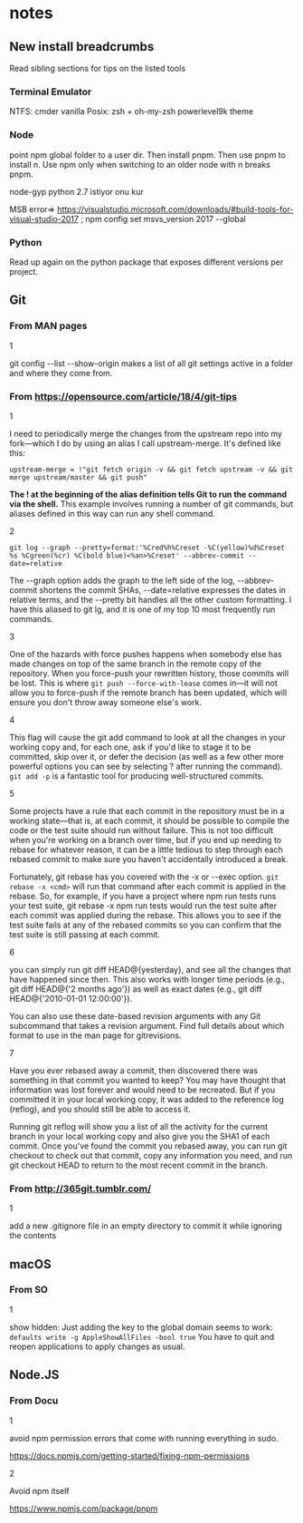 # notes

## New install breadcrumbs

Read sibling sections for tips on the listed tools

### Terminal Emulator

NTFS: cmder vanilla
Posix: zsh + oh-my-zsh powerlevel9k theme

### Node

point npm global folder to a user dir. Then install pnpm. Then use pnpm to install n. Use npm only when switching to an older node with n breaks pnpm.

node-gyp python 2.7 istiyor onu kur

MSB error=>  https://visualstudio.microsoft.com/downloads/#build-tools-for-visual-studio-2017 ; npm config set msvs_version 2017 --global

### Python

Read up again on the python package that exposes different versions per project.

## Git

### From MAN pages

1

git config --list --show-origin makes a list of all git settings active in a folder and where they come from. 

### From https://opensource.com/article/18/4/git-tips

1

I need to periodically merge the changes from the upstream repo into my fork—which I do by using an alias I call upstream-merge. It's defined like this:

`upstream-merge = !"git fetch origin -v && git fetch upstream -v && git merge upstream/master && git push"`

**The ! at the beginning of the alias definition tells Git to run the command via the shell.** This example involves running a number of git commands, but aliases defined in this way can run any shell command.

2

`git log --graph --pretty=format:'%Cred%h%Creset -%C(yellow)%d%Creset %s %Cgreen(%cr) %C(bold blue)<%an>%Creset' --abbrev-commit --date=relative`

The --graph option adds the graph to the left side of the log, --abbrev-commit shortens the commit SHAs, --date=relative expresses the dates in relative terms, and the --pretty bit handles all the other custom formatting. I have this aliased to git lg, and it is one of my top 10 most frequently run commands.

3

One of the hazards with force pushes happens when somebody else has made changes on top of the same branch in the remote copy of the repository. When you force-push your rewritten history, those commits will be lost. This is where `git push --force-with-lease` comes in—it will not allow you to force-push if the remote branch has been updated, which will ensure you don't throw away someone else's work.

4

This flag will cause the git add command to look at all the changes in your working copy and, for each one, ask if you'd like to stage it to be committed, skip over it, or defer the decision (as well as a few other more powerful options you can see by selecting ? after running the command). `git add -p` is a fantastic tool for producing well-structured commits.

5

Some projects have a rule that each commit in the repository must be in a working state—that is, at each commit, it should be possible to compile the code or the test suite should run without failure. This is not too difficult when you're working on a branch over time, but if you end up needing to rebase for whatever reason, it can be a little tedious to step through each rebased commit to make sure you haven't accidentally introduced a break.

Fortunately, git rebase has you covered with the -x or --exec option. `git rebase -x <cmd>` will run that command after each commit is applied in the rebase. So, for example, if you have a project where npm run tests runs your test suite, git rebase -x npm run tests would run the test suite after each commit was applied during the rebase. This allows you to see if the test suite fails at any of the rebased commits so you can confirm that the test suite is still passing at each commit.

6

you can simply run git diff HEAD@{yesterday}, and see all the changes that have happened since then. This also works with longer time periods (e.g., git diff HEAD@{'2 months ago'}) as well as exact dates (e.g., git diff HEAD@{'2010-01-01 12:00:00'}).

You can also use these date-based revision arguments with any Git subcommand that takes a revision argument. Find full details about which format to use in the man page for gitrevisions.

7

Have you ever rebased away a commit, then discovered there was something in that commit you wanted to keep? You may have thought that information was lost forever and would need to be recreated. But if you committed it in your local working copy, it was added to the reference log (reflog), and you should still be able to access it.

Running git reflog will show you a list of all the activity for the current branch in your local working copy and also give you the SHA1 of each commit. Once you've found the commit you rebased away, you can run git checkout <SHA1> to check out that commit, copy any information you need, and run git checkout HEAD to return to the most recent commit in the branch.

### From http://365git.tumblr.com/

1

add a new .gitignore file in an empty directory to commit it while ignoring the contents

## macOS

### From SO

1

show hidden: Just adding the key to the global domain seems to work:
`defaults write -g AppleShowAllFiles -bool true`
You have to quit and reopen applications to apply changes as usual.

## Node.JS

### From Docu

1

avoid npm permission errors that come with running everything in sudo.

https://docs.npmjs.com/getting-started/fixing-npm-permissions

2

Avoid npm itself

https://www.npmjs.com/package/pnpm

